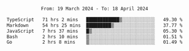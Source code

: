 <div align="center">
<p style="text-align: center;">
<!--START_SECTION:waka-->

```txt
From: 19 March 2024 - To: 18 April 2024

TypeScript   71 hrs 2 mins   ████████████▒░░░░░░░░░░░░   49.30 %
Markdown     54 hrs 25 mins  █████████▒░░░░░░░░░░░░░░░   37.77 %
JavaScript   7 hrs 37 mins   █▒░░░░░░░░░░░░░░░░░░░░░░░   05.30 %
Bash         2 hrs 10 mins   ▒░░░░░░░░░░░░░░░░░░░░░░░░   01.51 %
Go           2 hrs 8 mins    ▒░░░░░░░░░░░░░░░░░░░░░░░░   01.49 %
```

<!--END_SECTION:waka-->
</p>
</div>
